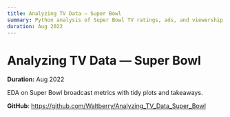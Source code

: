 ```yaml
---
title: Analyzing TV Data — Super Bowl
summary: Python analysis of Super Bowl TV ratings, ads, and viewership trends with visuals.
duration: Aug 2022
---
```


# Analyzing TV Data — Super Bowl

**Duration:** Aug 2022

EDA on Super Bowl broadcast metrics with tidy plots and takeaways.

**GitHub**: <https://github.com/Waltberry/Analyzing_TV_Data_Super_Bowl>

